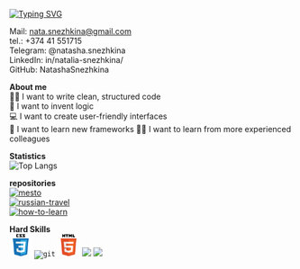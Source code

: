 [![Typing SVG](https://readme-typing-svg.herokuapp.com?duration=4000&color=000000&multiline=true&height=100&lines=Hi!+I'm+Natasha+%F0%9F%91%8B+;I'm+junior+front-end+developer)](https://git.io/typing-svg)

Mail: nata.snezhkina@gmail.com  
tel.: +374 41 551715  
Telegram: @natasha.snezhkina  
LinkedIn: in/natalia-snezhkina/  
GitHub: NatashaSnezhkina  

**About me**  
✍🏻 I want to write clean, structured code  
🧠 I want to invent logic  
💻 I want to create user-friendly interfaces  
🔧 I want to learn new frameworks
👨‍🏫 I want to learn from more experienced colleagues  

**Statistics**  
![Top Langs](https://github-readme-stats.vercel.app/api/top-langs/?username=NatashaSnezhkina&layout=compact)

**repositories**  
[![mesto](https://github-readme-stats.vercel.app/api/pin/?height=100&username=NatashaSnezhkina&repo=mesto)](https://github.com/NatashaSnezhkina/mesto)  
[![russian-travel](https://github-readme-stats.vercel.app/api/pin/?height=100&username=NatashaSnezhkina&repo=russian-travel)](https://github.com/NatashaSnezhkina/russian-travel)   
[![how-to-learn](https://github-readme-stats.vercel.app/api/pin/?height=100&username=NatashaSnezhkina&repo=how-to-learn)](https://github.com/NatashaSnezhkina/how-to-learn)      

**Hard Skills**   
<code><img src="https://raw.githubusercontent.com/devicons/devicon/master/icons/css3/css3-original-wordmark.svg" alt="css3" width="40" height="40"/></code>
<code><img src="https://www.vectorlogo.zone/logos/git-scm/git-scm-icon.svg" alt="git" width="40" height="40"/></code>
<code><img src="https://raw.githubusercontent.com/devicons/devicon/master/icons/html5/html5-original-wordmark.svg" alt="html5" width="40" height="40"/></code>
<code><img height="40" src="https://raw.githubusercontent.com/shinokada/shinokada/master/assets/javascript.png"></code>
<code><img height="40" src="https://raw.githubusercontent.com/shinokada/shinokada/master/assets/visual-studio-code.png"></code>
